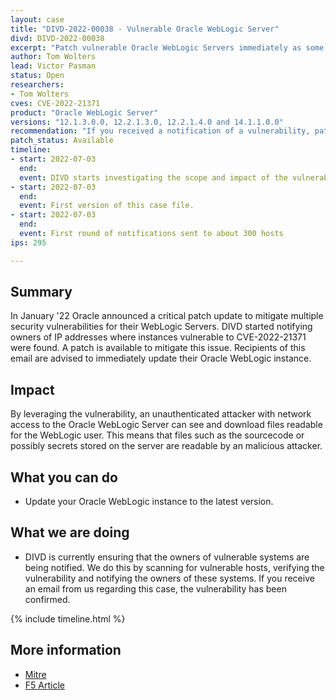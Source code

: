```yaml
---
layout: case
title: "DIVD-2022-00038 - Vulnerable Oracle WebLogic Server"
divd: DIVD-2022-00038
excerpt: "Patch vulnerable Oracle WebLogic Servers immediately as some versions are vulnerable for an Local File Inclusion Attack, which causes secrets and sourcecode to be readable by malicious attackers. DIVD is actively notifying owners of vulnerable systems"
author: Tom Wolters
lead: Victor Pasman
status: Open
researchers:
- Tom Wolters
cves: CVE-2022-21371
product: "Oracle WebLogic Server"
versions: "12.1.3.0.0, 12.2.1.3.0, 12.2.1.4.0 and 14.1.1.0.0"
recommendation: "If you received a notification of a vulnerability, patch your system with the information provided in this notification."
patch_status: Available
timeline:
- start: 2022-07-03
  end:
  event: DIVD starts investigating the scope and impact of the vulnerability.
- start: 2022-07-03
  end:
  event: First version of this case file.
- start: 2022-07-03
  end:
  event: First round of notifications sent to about 300 hosts
ips: 295

---
```


## Summary

In January '22 Oracle announced a critical patch update to mitigate multiple security vulnerabilities for their WebLogic Servers. DIVD started notifying owners of IP addresses where instances vulnerable to CVE-2022-21371 were found. A patch is available to mitigate this issue. Recipients of this email are advised to immediately update their Oracle WebLogic instance.

## Impact

By leveraging the vulnerability, an unauthenticated attacker with network access to the Oracle WebLogic Server can see and download files readable for the WebLogic user. This means that files such as the sourcecode or possibly secrets stored on the server are readable by an malicious attacker.

## What you can do
- Update your Oracle WebLogic instance to the latest version.

## What we are doing
* DIVD is currently ensuring that the owners of vulnerable systems are being notified. We do this by scanning for vulnerable hosts, verifying the vulnerability and notifying the owners of these systems. If you receive an email from us regarding this case, the vulnerability has been confirmed.

{% include timeline.html %}

## More information
* [Mitre](https://cve.mitre.org/cgi-bin/cvename.cgi?name=CVE-2022-21371)
* [F5 Article](https://support.f5.com/csp/article/K21406935)
